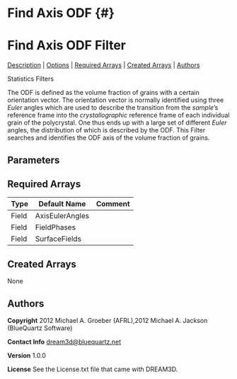 Find Axis ODF {#}
======
<h1 class="pHeading1">Find Axis ODF Filter</h1>
<p class="pCellBody">
<a href="../StatisticsFilters/FindAxisODF.html#wp2">Description</a> | <a href="../StatisticsFilters/FindAxisODF.html#wp3">Options</a> | <a href="../StatisticsFilters/FindAxisODF.html#wp4">Required Arrays</a> | <a href="../StatisticsFilters/FindAxisODF.html#wp5">Created Arrays</a> | <a href="../StatisticsFilters/FindAxisODF.html#wp1">Authors</a> 

Statistics Filters


The ODF is defined as the volume fraction of grains with a certain orientation vector.
The orientation vector is normally identified using three _Euler_ angles which are used to describe the transition from the _sample_’s reference frame into the _crystallographic_ reference frame of each individual grain of the polycrystal. One thus ends up with a large set of different _Euler_ angles, the distribution of which is described by the ODF.
This Filter searches and identifies the ODF axis of the volume fraction of grains.


## Parameters ##

## Required Arrays ##

| Type | Default Name | Comment |
|------|--------------|---------|
| Field | AxisEulerAngles |  |
| Field | FieldPhases |  |
| Field | SurfaceFields |  |

## Created Arrays ##
None

## Authors ##


**Copyright** 2012 Michael A. Groeber (AFRL),2012 Michael A. Jackson (BlueQuartz Software)

**Contact Info** dream3d@bluequartz.net

**Version** 1.0.0

**License**  See the License.txt file that came with DREAM3D.



